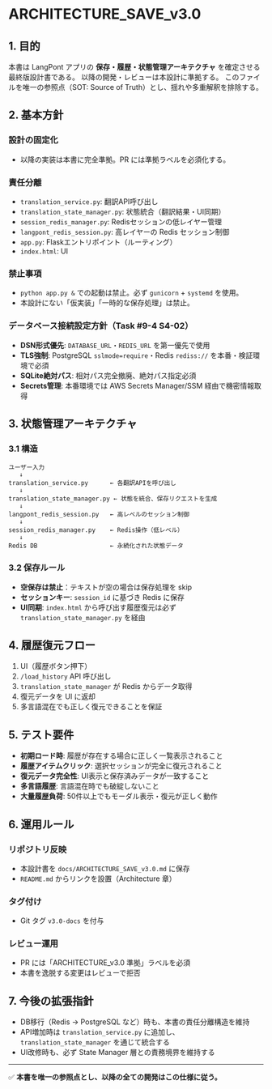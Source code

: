 # ARCHITECTURE_SAVE_v3.0

## 1. 目的

本書は LangPont アプリの **保存・履歴・状態管理アーキテクチャ** を確定させる最終版設計書である。
以降の開発・レビューは本設計に準拠する。
このファイルを唯一の参照点（SOT: Source of Truth）とし、揺れや多重解釈を排除する。

## 2. 基本方針

### 設計の固定化
- 以降の実装は本書に完全準拠。PR には準拠ラベルを必須化する。

### 責任分離
- `translation_service.py`: 翻訳API呼び出し
- `translation_state_manager.py`: 状態統合（翻訳結果・UI同期）
- `session_redis_manager.py`: Redisセッションの低レイヤー管理
- `langpont_redis_session.py`: 高レイヤーの Redis セッション制御
- `app.py`: Flaskエントリポイント（ルーティング）
- `index.html`: UI

### 禁止事項
- `python app.py &` での起動は禁止。必ず `gunicorn` + `systemd` を使用。
- 本設計にない「仮実装」「一時的な保存処理」は禁止。

### データベース接続設定方針（Task #9-4 S4-02）
- **DSN形式優先**: `DATABASE_URL`・`REDIS_URL` を第一優先で使用
- **TLS強制**: PostgreSQL `sslmode=require`・Redis `rediss://` を本番・検証環境で必須
- **SQLite絶対パス**: 相対パス完全撤廃、絶対パス指定必須
- **Secrets管理**: 本番環境では AWS Secrets Manager/SSM 経由で機密情報取得

## 3. 状態管理アーキテクチャ

### 3.1 構造
```
ユーザー入力
   ↓
translation_service.py      ← 各翻訳APIを呼び出し
   ↓
translation_state_manager.py ← 状態を統合、保存リクエストを生成
   ↓
langpont_redis_session.py   ← 高レベルのセッション制御
   ↓
session_redis_manager.py    ← Redis操作（低レベル）
   ↓
Redis DB                    ← 永続化された状態データ
```

### 3.2 保存ルール
- **空保存は禁止**：テキストが空の場合は保存処理を skip
- **セッションキー**: `session_id` に基づき Redis に保存
- **UI同期**: `index.html` から呼び出す履歴復元は必ず `translation_state_manager.py` を経由

## 4. 履歴復元フロー

1. UI（履歴ボタン押下）
2. `/load_history` API 呼び出し
3. `translation_state_manager` が Redis からデータ取得
4. 復元データを UI に返却
5. 多言語混在でも正しく復元できることを保証

## 5. テスト要件

- **初期ロード時**: 履歴が存在する場合に正しく一覧表示されること
- **履歴アイテムクリック**: 選択セッションが完全に復元されること
- **復元データ完全性**: UI表示と保存済みデータが一致すること
- **多言語履歴**: 言語混在時でも破綻しないこと
- **大量履歴負荷**: 50件以上でもモーダル表示・復元が正しく動作

## 6. 運用ルール

### リポジトリ反映
- 本設計書を `docs/ARCHITECTURE_SAVE_v3.0.md` に保存
- `README.md` からリンクを設置（Architecture 章）

### タグ付け
- Git タグ `v3.0-docs` を付与

### レビュー運用
- PR には「ARCHITECTURE_v3.0 準拠」ラベルを必須
- 本書を逸脱する変更はレビューで拒否

## 7. 今後の拡張指針

- DB移行（Redis → PostgreSQL など）時も、本書の責任分離構造を維持
- API増加時は `translation_service.py` に追加し、`translation_state_manager` を通じて統合する
- UI改修時も、必ず State Manager 層との責務境界を維持する

---

✅ **本書を唯一の参照点とし、以降の全ての開発はこの仕様に従う。**
